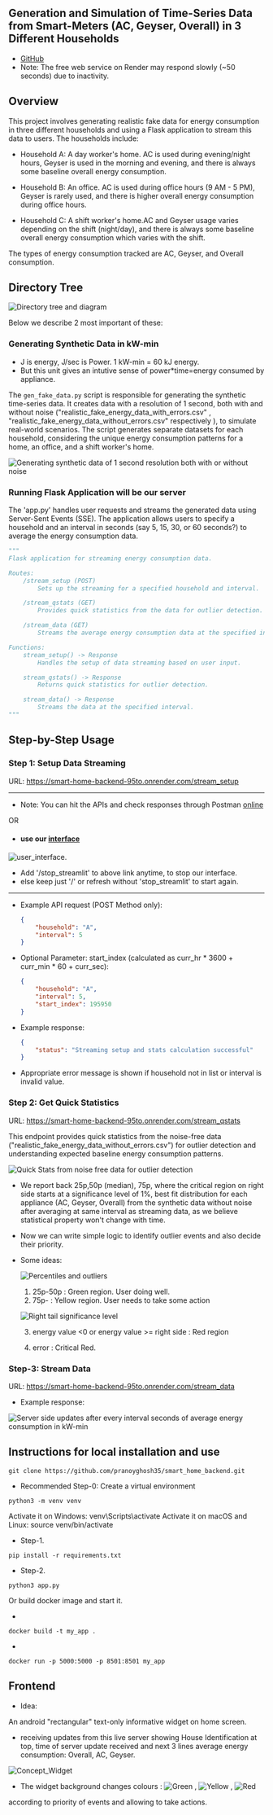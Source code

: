 Generation and Simulation of Time-Series Data from Smart-Meters (AC, Geyser, Overall) in 3 Different Households
----------------------------------------------------
- [GitHub](https://github.com/pranoyghosh35/smart_home_backend.git)
- Note: The free web service on Render may respond slowly (~50 seconds) due to inactivity.

## Overview

This project involves generating realistic fake data for energy consumption in three different households and using a Flask application to stream this data to users. The households include:

- Household A: A day worker's home. AC is used during evening/night hours, Geyser is used in the morning and evening, 
  and there is always some baseline overall energy consumption.

- Household B: An office. AC is used during office hours (9 AM - 5 PM), Geyser is rarely used, and there is 
  higher overall energy consumption during office hours.

- Household C: A shift worker's home.AC and Geyser usage varies depending on the shift (night/day), and there is 
  always some baseline overall energy consumption which varies with the shift.

The types of energy consumption tracked are AC, Geyser, and Overall consumption.

## Directory Tree

![Directory tree and diagram](server_data_homes/images/tree.png)

Below we describe 2 most important of these:

### Generating Synthetic Data in kW-min

- J is energy, J/sec is Power. 1 kW-min = 60 kJ energy.
- But this unit gives an intutive sense of power*time=energy consumed by appliance.  

The `gen_fake_data.py` script is responsible for generating the synthetic time-series data. It creates data with a resolution of 1 second, both with and without noise ("realistic_fake_energy_data_with_errors.csv" , "realistic_fake_energy_data_without_errors.csv" respectively ), to simulate real-world scenarios. The script generates separate datasets for each household, considering the unique energy consumption patterns for a home, an office, and a shift worker's home.

![Generating synthetic data of 1 second resolution both with or without noise](server_data_homes/images/gen_synthetic_data.png)

### Running Flask Application will be our server

The 'app.py' handles user requests and streams the generated data using Server-Sent Events (SSE). The application allows users to specify a household and an interval in seconds (say 5, 15, 30, or 60 seconds?) to average the energy consumption data.

```python
"""
Flask application for streaming energy consumption data.

Routes:
    /stream_setup (POST)
        Sets up the streaming for a specified household and interval.

    /stream_qstats (GET)
        Provides quick statistics from the data for outlier detection.

    /stream_data (GET)
        Streams the average energy consumption data at the specified interval.

Functions:
    stream_setup() -> Response
        Handles the setup of data streaming based on user input.

    stream_qstats() -> Response
        Returns quick statistics for outlier detection.

    stream_data() -> Response
        Streams the data at the specified interval.
"""
```
## Step-by-Step Usage

### Step 1: Setup Data Streaming

URL: https://smart-home-backend-95to.onrender.com/stream_setup

--------------------------------------------------------
- Note: You can hit the APIs and check responses through Postman [online](https://go.postman.co/home) 

OR

- #### use our [interface](https://smart-home-backend-95to.onrender.com/)
![user_interface](server_data_homes/images/st_ui.png).

- Add '/stop_streamlit' to above link anytime, to stop our interface.
- else keep just '/' or refresh without 'stop_streamlit' to start again.
------------------------------------------------------

- Example API request (POST Method only):
    ```json
	{
	    "household": "A",
	    "interval": 5
	}
    ```
- Optional Parameter: start_index (calculated as curr_hr * 3600 + curr_min * 60 + curr_sec):

	```json
	{
	    "household": "A",
	    "interval": 5,
	    "start_index": 195950
	}
	```

- Example response:
    ```json
	{
	    "status": "Streaming setup and stats calculation successful"
	}
    ```

- Appropriate error message is shown if household not in list or interval is invalid value.


### Step 2: Get Quick Statistics

URL: https://smart-home-backend-95to.onrender.com/stream_qstats

This endpoint provides quick statistics from the noise-free data ("realistic_fake_energy_data_without_errors.csv") for outlier detection and understanding expected baseline energy consumption patterns.

![Quick Stats from noise free data for outlier detection](server_data_homes/images/hist_stats.png)

- We report back 25p,50p (median), 75p, where the critical region on right side starts at a significance level of 1%, best fit distribution for each appliance (AC, Geyser, Overall) from the synthetic data without noise after averaging at same interval as streaming data, as we believe statistical property won't change with time.


- Now we can write simple logic to identify outlier events and also decide their priority.

- Some ideas:

  ![Percentiles and outliers](server_data_homes/images/percentiles.png)

  1. 25p-50p : Green region. User doing well.
  2. 75p- : Yellow region. User needs to take some action

  ![Right tail significance level](server_data_homes/images/rt_sig.jpg)

  3. energy value <0 or energy value >= right side : Red region
  
  4. error : Critical Red.



### Step-3: Stream Data

URL: https://smart-home-backend-95to.onrender.com/stream_data

- Example response:

![Server side updates after every interval seconds of average energy consumption in kW-min](server_data_homes/images/receiving_data.png)
     
## Instructions for local installation and use

```
git clone https://github.com/pranoyghosh35/smart_home_backend.git
```
- Recommended Step-0: Create a virtual environment 
```
python3 -m venv venv
```
Activate it on Windows: venv\Scripts\activate Activate it on macOS and Linux: source venv/bin/activate

- Step-1. 
```
pip install -r requirements.txt
```
- Step-2. 
```
python3 app.py
```
Or build docker image and start it.

- 
```
docker build -t my_app .
```
- 
```
docker run -p 5000:5000 -p 8501:8501 my_app
```
## Frontend

- Idea: 

An android "rectangular" text-only informative widget on home screen.

- receiving updates from this live server showing House Identification at top, time of server update received and next 3 lines average energy consumption: Overall, AC, Geyser. 

![Concept_Widget](server_data_homes/images/Widget_Concept.png)

- The widget background changes colours : ![Green](https://via.placeholder.com/15/4CAF50/000000?text=+) , ![Yellow](https://via.placeholder.com/15/FFEB3B/000000?text=+) , ![Red](https://via.placeholder.com/15/F44336/000000?text=+)

according to priority of events and allowing to take actions.
